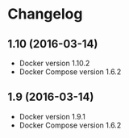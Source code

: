 # Changelog


## 1.10 (2016-03-14)

- Docker version 1.10.2
- Docker Compose version 1.6.2

## 1.9 (2016-03-14)

- Docker version 1.9.1
- Docker Compose version 1.6.2
